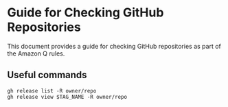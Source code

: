 # Guide for Checking GitHub Repositories

This document provides a guide for checking GitHub repositories as part of the Amazon Q rules.

## Useful commands

```shell
gh release list -R owner/repo
gh release view $TAG_NAME -R owner/repo
```
